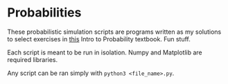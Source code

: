 # Probabilities

These probabilistic simulation scripts are programs written as my solutions to select exercises in [this](http://www.dartmouth.edu/~chance/teaching_aids/books_articles/probability_book/amsbook.mac.pdf) Intro to Probability textbook. Fun stuff.

Each script is meant to be run in isolation. Numpy and Matplotlib are required libraries.

Any script can be ran simply with ```python3 <file_name>.py```.

